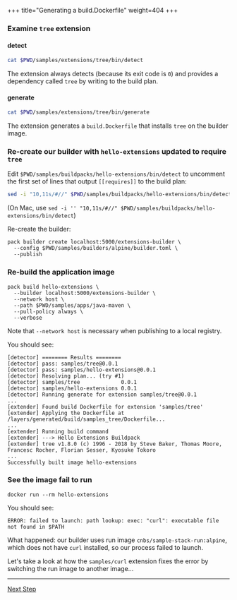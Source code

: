 +++
title="Generating a build.Dockerfile"
weight=404
+++

<!-- test:suite=dockerfiles;weight=4 -->

### Examine `tree` extension

#### detect

<!-- test:exec -->
```bash
cat $PWD/samples/extensions/tree/bin/detect
```

The extension always detects (because its exit code is `0`) and provides a dependency called `tree` by writing to the build plan.

#### generate

<!-- test:exec -->
```bash
cat $PWD/samples/extensions/tree/bin/generate
```

The extension generates a `build.Dockerfile` that installs `tree` on the builder image.

### Re-create our builder with `hello-extensions` updated to require `tree`

Edit `$PWD/samples/buildpacks/hello-extensions/bin/detect` to uncomment the first set of lines that output `[[requires]]` to the build plan:

<!-- test:exec -->
```bash
sed -i "10,11s/#//" $PWD/samples/buildpacks/hello-extensions/bin/detect
```

(On Mac, use `sed -i '' "10,11s/#//" $PWD/samples/buildpacks/hello-extensions/bin/detect`)

Re-create the builder:

<!-- test:exec -->
```
pack builder create localhost:5000/extensions-builder \
  --config $PWD/samples/builders/alpine/builder.toml \
  --publish
```

### Re-build the application image

<!-- test:exec -->
```
pack build hello-extensions \
  --builder localhost:5000/extensions-builder \
  --network host \
  --path $PWD/samples/apps/java-maven \
  --pull-policy always \
  --verbose
```

Note that `--network host` is necessary when publishing to a local registry.

You should see:

```
[detector] ======== Results ========
[detector] pass: samples/tree@0.0.1
[detector] pass: samples/hello-extensions@0.0.1
[detector] Resolving plan... (try #1)
[detector] samples/tree             0.0.1
[detector] samples/hello-extensions 0.0.1
[detector] Running generate for extension samples/tree@0.0.1
...
[extender] Found build Dockerfile for extension 'samples/tree'
[extender] Applying the Dockerfile at /layers/generated/build/samples_tree/Dockerfile...
...
[extender] Running build command
[extender] ---> Hello Extensions Buildpack
[extender] tree v1.8.0 (c) 1996 - 2018 by Steve Baker, Thomas Moore, Francesc Rocher, Florian Sesser, Kyosuke Tokoro
...
Successfully built image hello-extensions
```

### See the image fail to run

```
docker run --rm hello-extensions
```

You should see:

```
ERROR: failed to launch: path lookup: exec: "curl": executable file not found in $PATH
```

What happened: our builder uses run image `cnbs/sample-stack-run:alpine`, which does not have `curl` installed, so our
  process failed to launch.

Let's take a look at how the `samples/curl` extension fixes the error by switching the run image to another image...

<!--+ if false+-->
---

<a href="/docs/extension-author-guide/create-extension/run-dockerfile" class="button bg-pink">Next Step</a>
<!--+ end +-->
